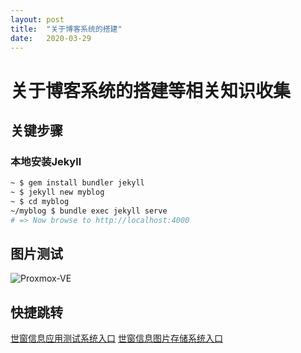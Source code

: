 ```yaml
---
layout: post
title:  "关于博客系统的搭建"
date:   2020-03-29
---
```


# 关于博客系统的搭建等相关知识收集

## 关键步骤

### 本地安装Jekyll

```bash
~ $ gem install bundler jekyll
~ $ jekyll new myblog
~ $ cd myblog
~/myblog $ bundle exec jekyll serve
# => Now browse to http://localhost:4000
```

## 图片测试

![Proxmox-VE](https://pve.proxmox.com/mediawiki/images/thumb/f/f9/Proxmox-VE-5-4-Cluster-Summary.png/600px-Proxmox-VE-5-4-Cluster-Summary.png)

## 快捷跳转

[世窗信息应用测试系统入口](https://worldeyes.cn)
[世窗信息图片存储系统入口](http://images.worldeyes.cn)
